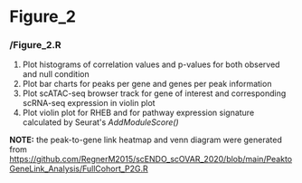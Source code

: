 # Figure_2
### /Figure_2.R
1. Plot histograms of correlation values and p-values for both observed and null condition
2. Plot bar charts for peaks per gene and genes per peak information
3. Plot scATAC-seq browser track for gene of interest and corresponding scRNA-seq expression in violin plot
4. Plot violin plot for RHEB and for pathway expression signature calculated by Seurat's *AddModuleScore()*

**NOTE:** the peak-to-gene link heatmap and venn diagram were generated from https://github.com/RegnerM2015/scENDO_scOVAR_2020/blob/main/PeaktoGeneLink_Analysis/FullCohort_P2G.R
